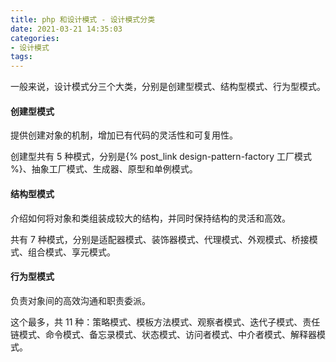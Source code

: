 ```yaml
---
title: php 和设计模式 - 设计模式分类
date: 2021-03-21 14:35:03
categories:
- 设计模式
tags: 
--- 
```



一般来说，设计模式分三个大类，分别是创建型模式、结构型模式、行为型模式。

#### 创建型模式
提供创建对象的机制，增加已有代码的灵活性和可复用性。

创建型共有 5 种模式，分别是{% post_link design-pattern-factory 工厂模式 %}、抽象工厂模式、生成器、原型和单例模式。

#### 结构型模式
介绍如何将对象和类组装成较大的结构，并同时保持结构的灵活和高效。

共有 7 种模式，分别是适配器模式、装饰器模式、代理模式、外观模式、桥接模式、组合模式、享元模式。

#### 行为型模式
负责对象间的高效沟通和职责委派。

这个最多，共 11 种：策略模式、模板方法模式、观察者模式、迭代子模式、责任链模式、命令模式、备忘录模式、状态模式、访问者模式、中介者模式、解释器模式。
